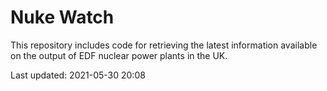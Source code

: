 # Nuke Watch

This repository includes code for retrieving the latest information available on the output of EDF nuclear power plants in the UK.

Last updated: 2021-05-30 20:08